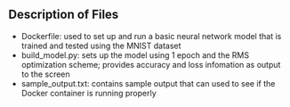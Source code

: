 ## Description of Files
* Dockerfile: used to set up and run a basic neural network model that is trained and tested using the MNIST dataset
* build_model.py: sets up the model using 1 epoch and the RMS optimization scheme; provides accuracy and loss infomation as output to the screen 
* sample_output.txt: contains sample output that can used to see if the Docker container is running properly
